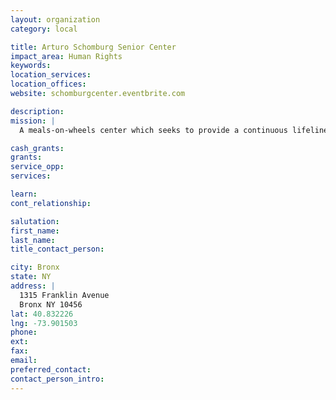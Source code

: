 ```yaml
---
layout: organization
category: local

title: Arturo Schomburg Senior Center
impact_area: Human Rights
keywords: 
location_services: 
location_offices: 
website: schomburgcenter.eventbrite.com

description: 
mission: |
  A meals-on-wheels center which seeks to provide a continuous lifeline of nutritious food and human company to homebound elderly New Yorkers in need, thereby helping them to live with dignity in their own familiar homes and communities.

cash_grants: 
grants: 
service_opp: 
services: 

learn: 
cont_relationship: 

salutation: 
first_name: 
last_name: 
title_contact_person: 

city: Bronx
state: NY
address: |
  1315 Franklin Avenue    
  Bronx NY 10456
lat: 40.832226
lng: -73.901503
phone: 
ext: 
fax: 
email: 
preferred_contact: 
contact_person_intro: 
---
```

